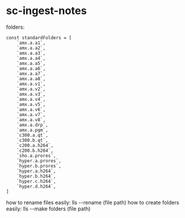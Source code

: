 # sc-ingest-notes

folders:
```
const standardFolders = [
    `amx.a.a1`,
    `amx.a.a2`,
    `amx.a.a3`,
    `amx.a.a4`,
    `amx.a.a5`,
    `amx.a.a6`,
    `amx.a.a7`,
    `amx.a.a8`,
    `amx.a.v1`,
    `amx.a.v2`,
    `amx.a.v3`,
    `amx.a.v4`,
    `amx.a.v5`,
    `amx.a.v6`,
    `amx.a.v7`,
    `amx.a.v8`,
    `amx.a.drp`,
    `amx.a.pgm`,
    `c300.a.qt`,
    `c300.b.qt`,
    `c200.a.h264`,
    `c200.b.h264`,
    `sho.a.prores`,
    `hyper.a.prores`,
    `hyper.b.prores`,
    `hyper.a.h264`,
    `hyper.b.h264`,
    `hyper.c.h264`,
    `hyper.d.h264`,
]
```
how to rename files easily: lls --rename (file path)
how to create folders easily: lls --make folders (file path)